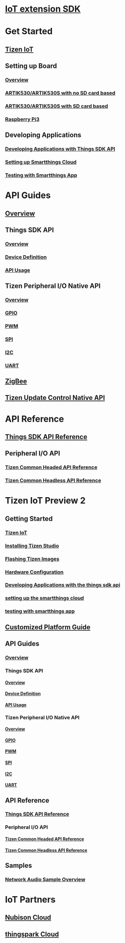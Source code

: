 # [IoT extension SDK](/iot/index.md)

# Get Started
## [Tizen IoT](/iot/get-started/overview.md)
## Setting up Board
### [Overview](/iot/get-started/setting-up-board.md)
### [ARTIK530/ARTIK530S with no SD card based](/iot/get-started/artik-no-sd-5.0.md)
### [ARTIK530/ARTIK530S with SD card based](/iot/get-started/artik-sd-5.0.md)
### [Raspberry Pi3](/iot/get-started/rpi3-5.0.md)
## Developing Applications
### [Developing Applications with Things SDK API](/iot/get-started/things-app-development-5.0.md)
### [Setting up Smartthings Cloud](/iot/get-started/things-cloud-setup.md)
### [Testing with Smartthings App](/iot/get-started/cloud-app-test.md)

# API Guides
## [Overview](/iot/guides/iot-api.md)
## Things SDK API
### [Overview](/iot/guides/things-api-5.0.md)
### [Device Definition](/iot/guides/things-api-device-5.0.md)
### [API Usage](/iot/guides/things-api-guide-5.0.md)
## Tizen Peripheral I/O Native API
### [Overview](/iot/guides/peripheral-io-api.md)
### [GPIO](/iot/guides/peripheral-io-api-gpio.md)
### [PWM](/iot/guides/peripheral-io-api-pwm.md)
### [SPI](/iot/guides/peripheral-io-api-spi.md)
### [I2C](/iot/guides/peripheral-io-api-i2c.md)
### [UART](/iot/guides/peripheral-io-api-uart.md)
## [ZigBee](/iot/guides/zigbee.md)
## [Tizen Update Control Native API](/iot/guides/update-control-api.md)

# API Reference
## [Things SDK API Reference](https://developer.tizen.org/dev-guide/things-sdk/latest)
## Peripheral I/O API
### [Tizen Common Headed API Reference](https://developer.tizen.org/dev-guide/tizen-iot-headed/latest)
### [Tizen Common Headless API Reference](https://developer.tizen.org/dev-guide/tizen-iot-headless/latest)

# Tizen IoT Preview 2

## Getting Started
### [Tizen IoT](/iot/preview2/getting-started/overview.md)
### [Installing Tizen Studio](/iot/preview2/getting-started/tizen-studio-install.md)
### [Flashing Tizen Images](/iot/preview2/getting-started/tizen-image-download-flash.md)
### [Hardware Configuration](/iot/preview2/getting-started/hardware-configuration.md)
### [Developing Applications with the things sdk api](/iot/preview2/getting-started/things-app-development.md)
### [setting up the smartthings cloud](/iot/preview2/getting-started/things-cloud-setup.md)
### [testing with smartthings app](/iot/preview2/getting-started/cloud-app-test.md)

## [Customized Platform Guide](/iot/preview2/customized-platform/overview.md)

## API Guides
### [Overview](/iot/preview2/guides/iot-api.md)
### Things SDK API
#### [Overview](/iot/preview2/guides/things-api.md)
#### [Device Definition](/iot/preview2/guides/things-api-device.md)
#### [API Usage](/iot/preview2/guides/things-api-guide.md)
### Tizen Peripheral I/O Native API
#### [Overview](/iot/preview2/guides/peripheral-io-api.md)
#### [GPIO](/iot/preview2/guides/peripheral-io-api-gpio.md)
#### [PWM](/iot/preview2/guides/peripheral-io-api-pwm.md)
#### [SPI](/iot/preview2/guides/peripheral-io-api-spi.md)
#### [I2C](/iot/preview2/guides/peripheral-io-api-i2c.md)
#### [UART](/iot/preview2/guides/peripheral-io-api-uart.md)

## API Reference
### [Things SDK API Reference](https://developer.tizen.org/dev-guide/things-sdk/4.0)
### Peripheral I/O API
#### [Tizen Common Headed API Reference](https://developer.tizen.org/dev-guide/tizen-iot-headed/4.0)
#### [Tizen Common Headless API Reference](https://developer.tizen.org/dev-guide/tizen-iot-headless/4.0)

## Samples
### [Network Audio Sample Overview](/iot/preview2/sample/iot-sample.md)

# IoT Partners
## [Nubison Cloud](/iot/iot-partners/nubison.md)
## [thingspark Cloud](/iot/iot-partners/thingspark.md)
